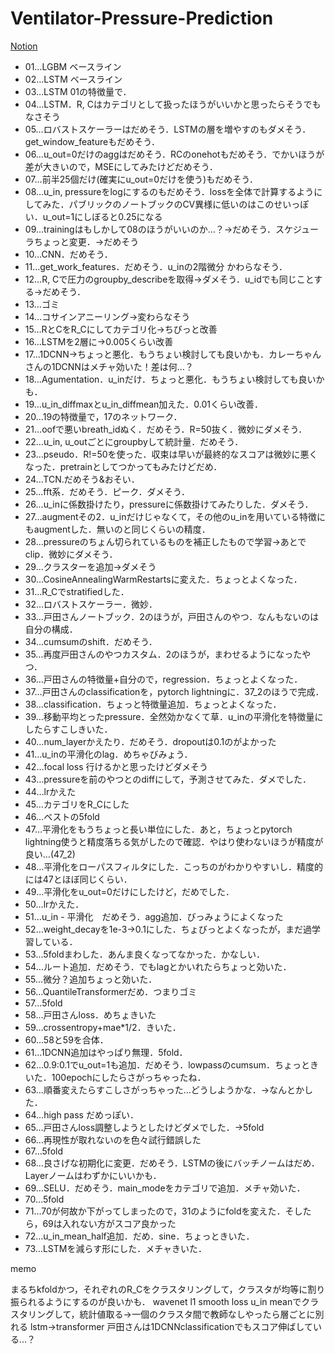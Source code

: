 # Ventilator-Pressure-Prediction

[Notion](https://www.notion.so/Google-Brain-Ventilator-Pressure-Prediction-74763728a1e54b0997350e859dd34d3e)

- 01…LGBM ベースライン
- 02…LSTM ベースライン
- 03…LSTM 01の特徴量で．
- 04…LSTM．R, Cはカテゴリとして扱ったほうがいいかと思ったらそうでもなさそう
- 05…ロバストスケーラーはだめそう．LSTMの層を増やすのもダメそう．get_window_featureもだめそう．
- 06…u_out=0だけのaggはだめそう．RCのonehotもだめそう．でかいほうが差が大きいので，MSEにしてみたけどだめそう．
- 07…前半25個だけ(確実にu_out=0だけを使う)もだめそう．
- 08…u_in, pressureをlogにするのもだめそう．lossを全体で計算するようにしてみた．パブリックのノートブックのCV異様に低いのはこのせいっぽい．u_out=1にしぼると0.25になる
- 09…trainingはもしかして08のほうがいいのか…？→だめそう．スケジューラちょっと変更．→だめそう
- 10…CNN．だめそう．
- 11…get_work_features．だめそう．u_inの2階微分 かわらなそう．
- 12…R, Cで圧力のgroupby_describeを取得→ダメそう．u_idでも同じことする→だめそう．
- 13…ゴミ
- 14…コサインアニーリング→変わらなそう
- 15…RとCをR_Cにしてカテゴリ化→ちびっと改善
- 16…LSTMを2層に→0.005くらい改善
- 17…1DCNN→ちょっと悪化．もうちょい検討しても良いかも．カレーちゃんさんの1DCNNはメチャ効いた！差は何…？
- 18…Agumentation．u_inだけ．ちょっと悪化．もうちょい検討しても良いかも．
- 19…u_in_diffmaxとu_in_diffmean加えた．0.01くらい改善．
- 20…19の特徴量で，17のネットワーク．
- 21…oofで悪いbreath_idぬく．だめそう．R=50抜く．微妙にダメそう．
- 22…u_in, u_outごとにgroupbyして統計量．だめそう．
- 23…pseudo．R!=50を使った．収束は早いが最終的なスコアは微妙に悪くなった．pretrainとしてつかってもみたけどだめ．
- 24…TCN.だめそう&おそい．
- 25…fft系．だめそう．ピーク．ダメそう．
- 26…u_inに係数掛けたり，pressureに係数掛けてみたりした．ダメそう．
- 27…augmentその2．u_inだけじゃなくて，その他のu_inを用いている特徴にもaugmentした．無いのと同じくらいの精度．
- 28…pressureのちょん切られているものを補正したもので学習→あとでclip．微妙にダメそう．
- 29…クラスターを追加→ダメそう
- 30…CosineAnnealingWarmRestartsに変えた．ちょっとよくなった．
- 31…R_Cでstratifiedした．
- 32…ロバストスケーラー．微妙．
- 33…戸田さんノートブック．2のほうが，戸田さんのやつ．なんもないのは自分の構成．
- 34…cumsumのshift．だめそう．
- 35…再度戸田さんのやつカスタム．2のほうが，まわせるようになったやつ．
- 36…戸田さんの特徴量+自分ので，regression．ちょっとよくなった．
- 37…戸田さんのclassificationを，pytorch lightningに．37_2のほうで完成．
- 38…classification．ちょっと特徴量追加．ちょっとよくなった．
- 39…移動平均とったpressure．全然効かなくて草．u_inの平滑化を特徴量にしたらすこしきいた．
- 40…num_layerかえたり．だめそう．dropoutは0.1のがよかった
- 41…u_inの平滑化のlag．めちゃびみょう．
- 42…focal loss 行けるかと思ったけどダメそう
- 43…pressureを前のやつとのdiffにして，予測させてみた．ダメでした．
- 44…lrかえた
- 45…カテゴリをR_Cにした
- 46…ベストの5fold
- 47…平滑化をもうちょっと長い単位にした．あと，ちょっとpytorch lightning使うと精度落ちる気がしたので確認．やはり使わないほうが精度が良い…(47_2)
- 48…平滑化をローパスフィルタにした．こっちのがわかりやすいし．精度的には47とほぼ同じくらい．
- 49…平滑化をu_out=0だけにしたけど，だめでした．
- 50…lrかえた．
- 51…u_in - 平滑化　だめそう．agg追加．びっみょうによくなった
- 52…weight_decayを1e-3→0.1にした．ちょびっとよくなったが，まだ過学習している．
- 53…5foldまわした．あんま良くなってなかった．かなしい．
- 54…ルート追加．だめそう．でもlagとかいれたらちょっと効いた．
- 55…微分？追加ちょっと効いた．
- 56…QuantileTransformerだめ．つまりゴミ
- 57…5fold
- 58…戸田さんloss．めちょきいた
- 59…crossentropy+mae*1/2．きいた．
- 60…58と59を合体．
- 61…1DCNN追加はやっぱり無理．5fold．
- 62…0.9:0.1でu_out=1も追加．だめそう．lowpassのcumsum．ちょっときいた．100epochにしたらさがっちゃったね．
- 63…順番変えたらすこしさがっちゃった…どうしようかな．→なんとかした．
- 64…high pass だめっぽい．
- 65…戸田さんloss調整しようとしたけどダメでした．→5fold
- 66…再現性が取れないのを色々試行錯誤した
- 67…5fold
- 68…良さげな初期化に変更．だめそう．LSTMの後にバッチノームはだめ．Layerノームはわずかにいいかも．
- 69…SELU．だめそう．main_modeをカテゴリで追加．メチャ効いた．
- 70…5fold
- 71…70が何故か下がってしまったので，31のようにfoldを変えた．そしたら，69は入れない方がスコア良かった
- 72…u_in_mean_half追加．だめ．sine．ちょっときいた．
- 73…LSTMを減らす形にした．メチャきいた．

memo 

まるちkfoldかつ，それぞれのR_Cをクラスタリングして，クラスタが均等に割り振られるようにするのが良いかも．
wavenet
l1 smooth loss
u_in meanでクラスタリングして，統計値取る→一個のクラスタ間で教師なしやったら層ごとに別れる
lstm→transformer
戸田さんは1DCNNclassificationでもスコア伸ばしている…？
